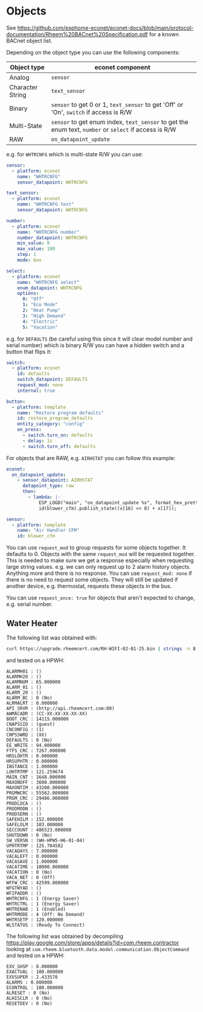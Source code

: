 # Objects

See <https://github.com/esphome-econet/econet-docs/blob/main/protocol-documentation/Rheem%20BACnet%20Specification.pdf> for a known BACnet object list.

Depending on the object type you can use the following components:

Object type | econet component
----------- | ---------
Analog      | `sensor`
Character String | `text_sensor`
Binary      | `sensor` to get 0 or 1, `text_sensor` to get 'Off' or 'On', `switch` if access is R/W
Multi-State | `sensor` to get enum index, `text_sensor` to get the enum text, `number` or `select` if access is R/W
RAW         | `on_datapoint_update`

e.g. for `WHTRCNFG` which is multi-state R/W you can use:

```yaml
sensor:
  - platform: econet
    name: "WHTRCNFG"
    sensor_datapoint: WHTRCNFG

text_sensor:
  - platform: econet
    name: "WHTRCNFG text"
    sensor_datapoint: WHTRCNFG

number:
  - platform: econet
    name: "WHTRCNFG number"
    number_datapoint: WHTRCNFG
    min_value: 0
    max_value: 100
    step: 1
    mode: box

select:
  - platform: econet
    name: "WHTRCNFG select"
    enum_datapoint: WHTRCNFG
    options:
      0: "Off"
      1: "Eco Mode"
      2: "Heat Pump"
      3: "High Demand"
      4: "Electric"
      5: "Vacation"
```

e.g. for `DEFAULTS` (be careful using this since it will clear model number and serial number) which is binary R/W you can have a hidden switch and a button that flips it:

```yaml
switch:
  - platform: econet
    id: defaults
    switch_datapoint: DEFAULTS
    request_mod: none
    internal: true

button:
  - platform: template
    name: "Restore program defaults"
    id: restore_program_defaults
    entity_category: "config"
    on_press:
      - switch.turn_on: defaults
      - delay: 1s
      - switch.turn_off: defaults
```

For objects that are RAW, e.g. `AIRHSTAT` you can follow this example:

```yaml
econet:
  on_datapoint_update:
    - sensor_datapoint: AIRHSTAT
      datapoint_type: raw
      then:
        - lambda: |-
            ESP_LOGD("main", "on_datapoint_update %s", format_hex_pretty(x).c_str());
            id(blower_cfm).publish_state((x[16] << 8) + x[17]);

sensor:
  - platform: template
    name: "Air Handler CFM"
    id: blower_cfm
```

You can use `request_mod` to group requests for some objects together. It defaults to 0. Objects with the same `request_mod` will be requested together. This is needed to make sure we get a response especially when requesting large string values. e.g. we can only request up to 2 alarm history objects. Anything more and there is no response. You can use `request_mod: none` if there is no need to request some objects. They will still be updated if another device, e.g. thermostat, requests these objects in the bus.

You can use `request_once: true` for objects that aren't expected to change, e.g. serial number.

## Water Heater

The following list was obtained with:
```bash
curl https://upgrade.rheemcert.com/RH-WIFI-02-01-25.bin | strings -n 8 | grep -E '^[_A-Z0-9]{8}$' | sort -u
```
and tested on a HPWH:

```
ALARMH01 : ()
ALARMH20 : ()
ALARMNUM : 65.000000
ALARM_01 : ()
ALARM_20 : ()
ALARM_BC : 0 (No)
ALRMALRT : 0.000000
API_SRVR : (http://api.rheemcert.com:80)
AWMACADR : (CC-XX-XX-XX-XX-XX)
BOOT_CRC : 14115.000000
CNAPSSID : (guest)
CNCONFIG : (1)
CNPSSWRD : (XX)
DEFAULTS : 0 (No)
EE_WRITE : 94.000000
FTFS_CRC : 7267.000000
HRSLOHTR : 0.000000
HRSUPHTR : 0.000000
INSTANCE : 1.000000
LOHTRTMP : 121.259674
MAIN_CNT : 1648.000000
MAXONOFF : 3600.000000
MAXONTIM : 43200.000000
PRGMWCRC : 55562.000000
PRGM_CRC : 29486.000000
PRODLOCA : ()
PRODMODN : ()
PRODSERN : ()
SAFEHILM : 152.000000
SAFELOLM : 103.000000
SECCOUNT : 486523.000000
SHUTDOWN : 0 (No)
SW_VERSN : (WH-HPW5-H6-01-04)
UPHTRTMP : 125.704582
VACADAYS : 7.000000
VACALEFT : 0.000000
VACASAVE : 1.000000
VACATIME : 10000.000000
VACATION : 0 (No)
VACA_NET : 0 (Off)
WFFW_CRC : 42599.000000
WFGTWYAD : ()
WFIPADDR : ()
WHTRCNFG : 1 (Energy Saver)
WHTRCTRL : 1 (Energy Saver)
WHTRENAB : 1 (Enabled)
WHTRMODE : 4 (Off: No Demand)
WHTRSETP : 120.000000
WLSTATUS : (Ready To Connect)
```

The following list was obtained by decompiling https://play.google.com/store/apps/details?id=com.rheem.contractor looking at `com.rheem.bluetooth.data.model.communication.ObjectCommand` and tested on a HPWH:

```
EXV_SHSP : 8.000000
EXACTUAL : 100.000000
EXVSUPER : 2.433578
ALARMS : 0.000000
ECONTROL : 100.000000
ALRESET : 0 (No)
ALHISCLR : 0 (No)
RESETDEV : 0 (No)
```
